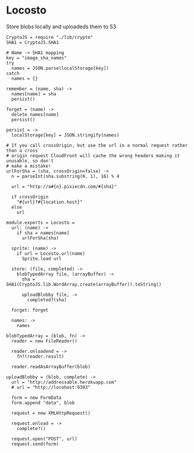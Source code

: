 Locosto
=======

Store blobs locally and uploadeds them to S3

    CryptoJS = require "./lib/crypto"
    SHA1 = CryptoJS.SHA1

    # Name -> SHA1 mapping
    key = "image_sha_names"
    try
      names = JSON.parse(localStorage[key])
    catch
      names = {}

    remember = (name, sha) ->
      names[name] = sha
      persist()

    forget = (name) ->
      delete names[name]
      persist()

    persist = ->
      localStorage[key] = JSON.stringify(names)

    # If you call crossOrigin, but use the url in a normal request rather than a cross
    # origin request CloudFront will cache the wrong headers making it unusable, so don't
    # make a mistake!
    urlForSha = (sha, crossOrigin=false) ->
      n = parseInt(sha.substring(0, 1), 16) % 4

      url = "http://a#{n}.pixiecdn.com/#{sha}"

      if crossOrigin
        "#{url}?#{location.host}"
      else
        url

    module.exports = Locosto = 
      url: (name) ->
        if sha = names[name]
          urlForSha(sha)

      sprite: (name) ->
        if url = Locosto.url(name)
          Sprite.load url

      store: (file, completed) ->
        blobTypedArray file, (arrayBuffer) ->
          sha = SHA1(CryptoJS.lib.WordArray.create(arrayBuffer)).toString()

          uploadBlobby file, ->
            completed?(sha)

      forget: forget

      names: ->
        names

    blobTypedArray = (blob, fn) ->
      reader = new FileReader()

      reader.onloadend = ->
        fn?(reader.result)

      reader.readAsArrayBuffer(blob)

    uploadBlobby = (blob, complete) ->
      url = "http://addressable.herokuapp.com"
      # url = "http://locohost:9393"

      form = new FormData
      form.append "data", blob

      request = new XMLHttpRequest()

      request.onload = ->
        complete?()

      request.open("POST", url)
      request.send(form)
